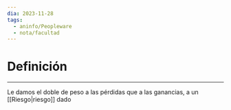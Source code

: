 ```yaml
---
dia: 2023-11-28
tags:
  - aninfo/Peopleware
  - nota/facultad
---
```

# Definición
---
Le damos el doble de peso a las pérdidas que a las ganancias, a un [[Riesgo|riesgo]] dado